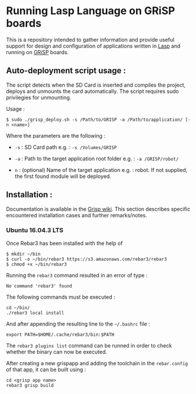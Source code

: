 
# Running Lasp Language on GRiSP boards
This is a repository intended to gather information and provide useful support for design and configuration of applications written in [Lasp](https://lasp-lang.readme.io/) and running on [GRiSP](https://www.grisp.org/) boards.

## Auto-deployment script usage :

The script detects when the SD Card is inserted and compiles the project, deploys and unmounts the card automatically. The script requires sudo privilegies for unmounting.

Usage :

```
$ sudo ./grisp_deploy.sh -s /Path/to/GRISP -a /Path/to/application/ [-n <name>]
```
Where the parameters are the following :

- `-s` : SD Card path e.g. : `-s /Volumes/GRISP`

- `-a` : Path to the target application root folder e.g. : `-a /GRISP/robot/`

- `n` : (optional) Name of the target application e.g. : robot. If not supplied, the first found module will be deployed.

## Installation :

Documentation is available in the [Grisp wiki](https://github.com/grisp/grisp/wiki/). This section describes specific encountered installation cases and further remarks/notes.

### Ubuntu 16.04.3 LTS

Once Rebar3 has been installed with the help of

```
$ mkdir ~/bin
$ curl -o ~/bin/rebar3 https://s3.amazonaws.com/rebar3/rebar3
$ chmod +x ~/bin/rebar3
```

Running the `rebar3` command resulted in an error of type :

```
No command 'rebar3' found
```

The following commands must be executed :

```
cd ~/bin/
./rebar3 local install
```

And after appending the resulting line to the `~/.bashrc` file :

```
export PATH=$HOME/.cache/rebar3/bin:$PATH
```

The `rebar3 plugins list` command can be runned in order to check whether the binary can now be executed.

After creating a new grispapp and adding the toolchain in the `rebar.config` of that app, it can be built using :

```
cd <grisp app name>
rebar3 grisp build
```
